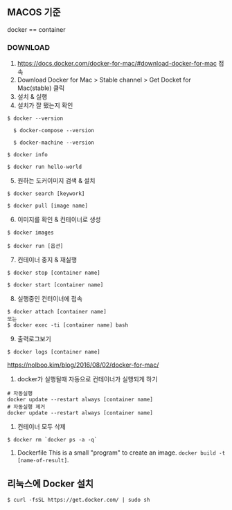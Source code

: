 ## MACOS 기준

docker == container

### DOWNLOAD
1. https://docs.docker.com/docker-for-mac/#download-docker-for-mac 접속
2. Download Docker for Mac > Stable channel > Get Docket for Mac(stable) 클릭
3. 설치 & 실행
4. 설치가 잘 됐는지 확인
  ```
  $ docker --version

	$ docker-compose --version

	$ docker-machine --version

  $ docker info

  $ docker run hello-world
  ```
5. 원하는 도커이미지 검색 & 설치
  ```
  $ docker search [keywork]

  $ docker pull [image name]
  ```
6. 이미지를 확인 & 컨테이너로 생성
  ```
  $ docker images

  $ docker run [옵션]
  ```
7. 컨테이너 중지 & 재실행
  ```
  $ docker stop [container name]

  $ docker start [container name]
  ```
8. 실행중인 컨터이너에 접속
  ```
  $ docker attach [container name]
  또는
  $ docker exec -ti [container name] bash
  ```

9. 출력로그보기
  ```
  $ docker logs [container name]
  ```

https://nolboo.kim/blog/2016/08/02/docker-for-mac/

1. docker가 실행될때 자동으로 컨테이너가 실행되게 하기
```
# 자동실행
docker update --restart always [container name]
# 자동실행 제거
docker update --restart always [container name]
```

1. 컨테이너 모두 삭제
```
$ docker rm `docker ps -a -q`
```

1. Dockerfile
  This is a small "program" to create an image.
  `docker build -t [name-of-result]`.


## 리눅스에 Docker 설치
  ```shell
  $ curl -fsSL https://get.docker.com/ | sudo sh
  ```
